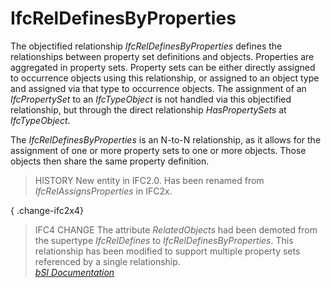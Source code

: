 IfcRelDefinesByProperties
=========================
The objectified relationship _IfcRelDefinesByProperties_ defines the
relationships between property set definitions and objects. Properties are
aggregated in property sets. Property sets can be either directly assigned to
occurrence objects using this relationship, or assigned to an object type and
assigned via that type to occurrence objects. The assignment of an
_IfcPropertySet_ to an _IfcTypeObject_ is not handled via this objectified
relationship, but through the direct relationship _HasPropertySets_ at
_IfcTypeObject_.  
  
The _IfcRelDefinesByProperties_ is an N-to-N relationship, as it allows for
the assignment of one or more property sets to one or more objects. Those
objects then share the same property definition.  
  
> HISTORY  New entity in IFC2.0. Has been renamed from
> _IfcRelAssignsProperties_ in IFC2x.  
  
{ .change-ifc2x4}  
> IFC4 CHANGE  The attribute _RelatedObjects_ had been demoted from the
> supertype _IfcRelDefines_ to _IfcRelDefinesByProperties_. This relationship
> has been modified to support multiple property sets referenced by a single
> relationship.  
[ _bSI
Documentation_](https://standards.buildingsmart.org/IFC/DEV/IFC4_2/FINAL/HTML/schema/ifckernel/lexical/ifcreldefinesbyproperties.htm)


